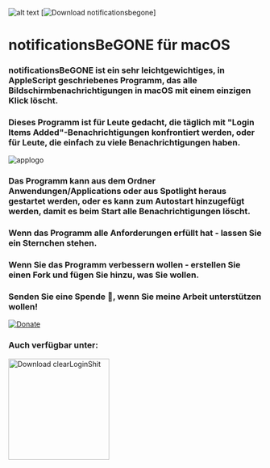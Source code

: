 ![alt text](https://img.shields.io/badge/Release-Stable-green)
[![Download notificationsbegone](https://img.shields.io/sourceforge/dm/clearloginshit.svg)]
# notificationsBeGONE für macOS
### notificationsBeGONE ist ein sehr leichtgewichtiges, in AppleScript geschriebenes Programm, das alle Bildschirmbenachrichtigungen in macOS mit einem einzigen Klick löscht.
### Dieses Programm ist für Leute gedacht, die täglich mit "Login Items Added"-Benachrichtigungen konfrontiert werden, oder für Leute, die einfach zu viele Benachrichtigungen haben.
![applogo](https://i.imgur.com/mnm2GrD.png)

### Das Programm kann aus dem Ordner Anwendungen/Applications oder aus Spotlight heraus gestartet werden, oder es kann zum Autostart hinzugefügt werden, damit es beim Start alle Benachrichtigungen löscht.
### Wenn das Programm alle Anforderungen erfüllt hat - lassen Sie ein Sternchen stehen.
### Wenn Sie das Programm verbessern wollen - erstellen Sie einen Fork und fügen Sie hinzu, was Sie wollen.


### Senden Sie eine Spende 🖤, wenn Sie meine Arbeit unterstützen wollen!
[![Donate](https://img.shields.io/badge/Donate-PayPal-blue.svg)](https://paypal.com/karolpszo)

### Auch verfügbar unter:
<a href="https://sourceforge.net/p/clearloginshit/"><img alt="Download clearLoginShit" src="https://sourceforge.net/sflogo.php?type=17&group_id=3611141" width=200></a>
